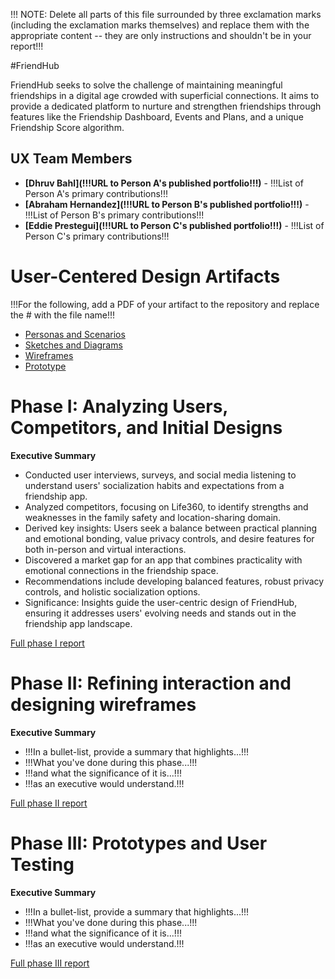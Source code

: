 !!! NOTE: Delete all parts of this file surrounded by three exclamation marks (including the exclamation marks themselves) and replace them with the appropriate content -- they are only instructions and shouldn't be in your report!!!

#FriendHub

FriendHub seeks to solve the challenge of maintaining meaningful friendships in a digital age crowded with superficial connections. It aims to provide a dedicated platform to nurture and strengthen friendships through features like the Friendship Dashboard, Events and Plans, and a unique Friendship Score algorithm.

## UX Team Members

* **[Dhruv Bahl](!!!URL to Person A's published portfolio!!!)** - !!!List of Person A's primary contributions!!!
* **[Abraham Hernandez](!!!URL to Person B's published portfolio!!!)** - !!!List of Person B's primary contributions!!!
* **[Eddie Prestegui](!!!URL to Person C's published portfolio!!!)** - !!!List of Person C's primary contributions!!!

# User-Centered Design Artifacts
 
!!!For the following, add a PDF of your artifact to the repository and replace the # with the file name!!!

* [Personas and Scenarios](personas/)
* [Sketches and Diagrams](sketches/)
* [Wireframes](wireframes/)
* [Prototype](#)

# Phase I: Analyzing Users, Competitors, and Initial Designs

**Executive Summary**

* Conducted user interviews, surveys, and social media listening to understand users' socialization habits and expectations from a friendship app.
* Analyzed competitors, focusing on Life360, to identify strengths and weaknesses in the family safety and location-sharing domain.
* Derived key insights: Users seek a balance between practical planning and emotional bonding, value privacy controls, and desire features for both in-person and virtual interactions.
* Discovered a market gap for an app that combines practicality with emotional connections in the friendship space.
* Recommendations include developing balanced features, robust privacy controls, and holistic socialization options.
* Significance: Insights guide the user-centric design of FriendHub, ensuring it addresses users' evolving needs and stands out in the friendship app landscape.

[Full phase I report](phaseI/)

# Phase II: Refining interaction and designing wireframes

**Executive Summary**

* !!!In a bullet-list, provide a summary that highlights...!!!
* !!!What you've done during this phase...!!!
* !!!and what the significance of it is...!!!
* !!!as an executive would understand.!!!

[Full phase II report](phaseII/)

# Phase III: Prototypes and User Testing

**Executive Summary**

* !!!In a bullet-list, provide a summary that highlights...!!!
* !!!What you've done during this phase...!!!
* !!!and what the significance of it is...!!!
* !!!as an executive would understand.!!!

[Full phase III report](phaseIII/)
